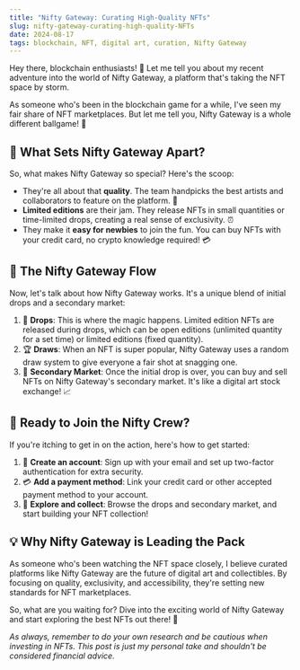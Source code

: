 ```yaml
---
title: "Nifty Gateway: Curating High-Quality NFTs"
slug: nifty-gateway-curating-high-quality-NFTs
date: 2024-08-17
tags: blockchain, NFT, digital art, curation, Nifty Gateway
---
```


Hey there, blockchain enthusiasts! 🚀 Let me tell you about my recent adventure into the world of Nifty Gateway, a platform that's taking the NFT space by storm. 

As someone who's been in the blockchain game for a while, I've seen my fair share of NFT marketplaces. But let me tell you, Nifty Gateway is a whole different ballgame! 🏀

## 💎 What Sets Nifty Gateway Apart?

So, what makes Nifty Gateway so special? Here's the scoop:

- They're all about that **quality**. The team handpicks the best artists and collaborators to feature on the platform. 🌟
- **Limited editions** are their jam. They release NFTs in small quantities or time-limited drops, creating a real sense of exclusivity. ⏰
- They make it **easy for newbies** to join the fun. You can buy NFTs with your credit card, no crypto knowledge required! 💳

## 🔄 The Nifty Gateway Flow

Now, let's talk about how Nifty Gateway works. It's a unique blend of initial drops and a secondary market:

1. 📅 **Drops**: This is where the magic happens. Limited edition NFTs are released during drops, which can be open editions (unlimited quantity for a set time) or limited editions (fixed quantity).
2. 🏆 **Draws**: When an NFT is super popular, Nifty Gateway uses a random draw system to give everyone a fair shot at snagging one.
3. 🔄 **Secondary Market**: Once the initial drop is over, you can buy and sell NFTs on Nifty Gateway's secondary market. It's like a digital art stock exchange! 📈

## 🚀 Ready to Join the Nifty Crew?

If you're itching to get in on the action, here's how to get started:

1. 📝 **Create an account**: Sign up with your email and set up two-factor authentication for extra security.
2. 💳 **Add a payment method**: Link your credit card or other accepted payment method to your account.
3. 🎨 **Explore and collect**: Browse the drops and secondary market, and start building your NFT collection!

## 💡 Why Nifty Gateway is Leading the Pack

As someone who's been watching the NFT space closely, I believe curated platforms like Nifty Gateway are the future of digital art and collectibles. By focusing on quality, exclusivity, and accessibility, they're setting new standards for NFT marketplaces.

So, what are you waiting for? Dive into the exciting world of Nifty Gateway and start exploring the best NFTs out there! 🎉

*As always, remember to do your own research and be cautious when investing in NFTs. This post is just my personal take and shouldn't be considered financial advice.*
